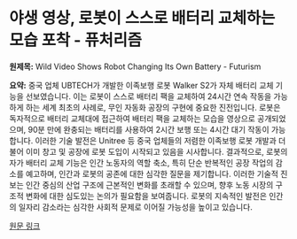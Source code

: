 # 야생 영상, 로봇이 스스로 배터리 교체하는 모습 포착 - 퓨처리즘

**원제목:** Wild Video Shows Robot Changing Its Own Battery - Futurism

**요약:** 중국 업체 UBTECH가 개발한 이족보행 로봇 Walker S2가 자체 배터리 교체 기능을 선보였습니다. 이는 로봇이 스스로 배터리 팩을 교체하여 24시간 연속 작동을 가능하게 하는 세계 최초의 사례로, 무인 자동화 공장의 구현에 중요한 진전입니다.  로봇은 독자적으로 배터리 교체대에 접근하여 배터리 팩을 교체하는 모습을 영상으로 공개되었으며, 90분 만에 완충되는 배터리를 사용하여 2시간 보행 또는 4시간 대기 작동이 가능합니다.  이러한 기술 발전은 Unitree 등 중국 업체들의 저렴한 이족보행 로봇 개발과 더불어 이미 창고 및 공장에 로봇 도입이 시작되고 있음을 시사합니다.  결과적으로, 로봇의 자가 배터리 교체 기능은 인간 노동자의 역할 축소, 특히 단순 반복적인 공장 작업의 감소를 예고하며,  인간과 로봇의 공존에 대한 심각한 질문을 제기합니다.  이러한 기술적 진보는 인간 중심의 산업 구조에 근본적인 변화를 초래할 수 있으며, 향후 노동 시장의 구조적 변화에 대한 심도있는 논의가 필요함을 보여줍니다.  로봇의 지속적인 발전은 인간의 일자리 감소라는 심각한 사회적 문제로 이어질 가능성을 높이고 있습니다.

[원문 링크](https://futurism.com/the-byte/video-robot-changing-its-own-battery)
